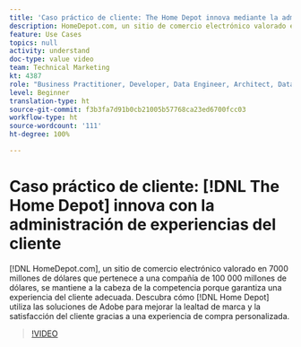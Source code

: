 ```yaml
---
title: 'Caso práctico de cliente: The Home Depot innova mediante la administración de experiencias del cliente'
description: HomeDepot.com, un sitio de comercio electrónico valorado en 7000 millones de dólares que pertenece a una compañía de 100 000 millones de dólares, se mantiene a la cabeza de la competencia porque garantiza una experiencia del cliente adecuada. Descubra cómo The Home Depot utiliza las soluciones de Adobe para generar lealtad de marca y mejorar la satisfacción del cliente gracias a una experiencia de compra personalizada.
feature: Use Cases
topics: null
activity: understand
doc-type: value video
team: Technical Marketing
kt: 4387
role: "Business Practitioner, Developer, Data Engineer, Architect, Data Architect, Administrator, Leader"
level: Beginner
translation-type: ht
source-git-commit: f3b3fa7d91b0cb21005b57768ca23ed6700fcc03
workflow-type: ht
source-wordcount: '111'
ht-degree: 100%

---
```



# Caso práctico de cliente: [!DNL The Home Depot] innova con la administración de experiencias del cliente

[!DNL HomeDepot.com], un sitio de comercio electrónico valorado en 7000 millones de dólares que pertenece a una compañía de 100 000 millones de dólares, se mantiene a la cabeza de la competencia porque garantiza una experiencia del cliente adecuada. Descubra cómo [!DNL Home Depot] utiliza las soluciones de Adobe para mejorar la lealtad de marca y la satisfacción del cliente gracias a una experiencia de compra personalizada.

>[!VIDEO](https://video.tv.adobe.com/v/31506/?quality=12)
